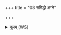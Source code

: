 +++
title = "03 समिद्धो अग्ने"

+++
<details><summary>मूलम् (WS)</summary>

समिद्धो अग्ने समिधा समिध्यसे विद्वान् देवान् यज्ञियाङ् एह वक्षः ।  
तेभ्यो हव्यं श्रपयं जातवेद स्वर्गं लोकमधि रोहयैनम् ॥ ॥ ४ ॥
</details>